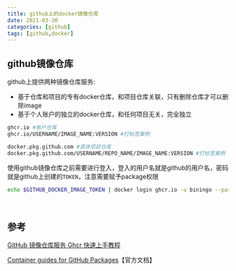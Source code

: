```yaml
---
title: github上的docker镜像仓库
date: 2021-03-30
categories: [github]
tags: [github,docker]
---
```


## github镜像仓库

github上提供两种镜像仓库服务:

- 基于仓库和项目的专有docker仓库，和项目仓库关联，只有删除仓库才可以删除image
- 基于个人账户的独立的docker仓库，和任何项目无关，完全独立

```bash
ghcr.io #账户仓库
ghcr.io/USERNAME/IMAGE_NAME:VERSION #打标签案例

docker.pkg.github.com #具体项目仓库
docker.pkg.github.com/USERNAME/REPO_NAME/IMAGE_NAME:VERSION #打标签案例
```

使用github镜像仓库之前需要进行登入，登入的用户名就是github的用户名，密码就是github上创建的`TOKEN`，注意需要赋予package权限

```bash
echo $GITHUB_DOCKER_IMAGE_TOKEN | docker login ghcr.io -u biningo --password-stdin
```

​    

## 参考

[GitHub 镜像仓库服务 Ghcr 快速上手教程](https://www.hi-linux.com/posts/29574.html)

[Container guides for GitHub Packages](https://docs.github.com/en/packages/guides/container-guides-for-github-packages)【官方文档】